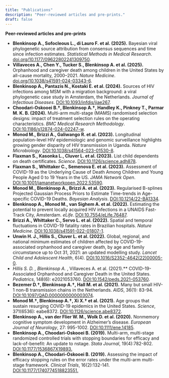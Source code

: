 ```yaml
---
title: "Publications"
description: "Peer-reviewed articles and pre-prints."
draft: false
---
```


**Peer-reviewed articles and pre-prints**

- **Blenkinsop A., Sofocleous L., di Lauro F. et al. (2025).** Bayesian viral phylogenetic source attribution from consensus sequences and time since infection estimates. *Statistical Methods in Medical Research*. [doi.org/10.1177/09622802241309750](https://doi.org/10.1177/09622802241309750
).  
- **Villaveces A., Chen Y., Tucker S., Blenkinsop A. et al. (2025).** Orphanhood and caregiver death among children in the United States by all-cause mortality, 2000–2021. *Nature Medicine*. [doi.org/10.1038/s41591-024-03343-6](https://www.nature.com/articles/s41591-024-03343-6.pdf).  
- **Blenkinsop A., Pantazis N., Kostaki E. et al. (2024).** Sources of HIV infections among MSM with a migration background: a viral phylogenetic case study in Amsterdam, the Netherlands. *Journal of Infectious Diseases*. [DOI:10.1093/infdis/jiae267](https://academic.oup.com/jid/article-abstract/230/4/e881/7709386).  
- **Choodari-Oskooei B.†, Blenkinsop A.†, Handley K., Pinkney T., Parmar M. K. B. (2024).** Multi-arm multi-stage (MAMS) randomised selection designs: impact of treatment selection rules on the operating characteristics. *BMC Medical Research Methodology*. [DOI:10.1186/s12874-024-02247-w](https://link.springer.com/article/10.1186/s12874-024-02247-w).  
- **Monod M., Brizzi A., Galiwango R. et al. (2023).** Longitudinal population-level HIV epidemiologic and genomic surveillance highlights growing gender disparity of HIV transmission in Uganda. *Nature Microbiology*. [DOI:10.1038/s41564-023-01530-8](https://www.nature.com/articles/s41564-023-01530-8).  
- **Flaxman S., Kasonka L., Cluver L. et al. (2023).** List child dependents on death certificates. *Science*. [DOI:10.1126/science.adh878](https://www.science.org/doi/abs/10.1126/science.adh8784).  
- **Flaxman S., Whittaker C., Semenova E. et al. (2023).** Assessment of COVID-19 as the Underlying Cause of Death Among Children and Young People Aged 0 to 19 Years in the US. *JAMA Network Open*. [DOI:10.1001/jamanetworkopen.2022.53590](https://jamanetwork.com/journals/jamanetworkopen/article-abstract/2800816).  
- **Monod M., Blenkinsop A., Brizzi A. et al. (2023).** Regularised B-splines Projected Gaussian Process Priors to Estimate Time-trends in Age-specific COVID-19 Deaths. *Bayesian Analysis*. [DOI:10.1214/22-BA1334](https://projecteuclid.org/journals/bayesian-analysis/volume-18/issue-3/Regularised-B-splines-Projected-Gaussian-Process-Priors-to-Estimate-Time/10.1214/22-BA1334.short).  
- **Blenkinsop A., Monod M., van Sighem A. et al. (2022).** Estimating the potential to prevent locally acquired HIV infections in a UNAIDS Fast-Track City, Amsterdam. *eLife*. [DOI:10.7554/eLife.76487](https://elifesciences.org/articles/76487).  
- **Brizzi A., Whittaker C., Servo L. et al. (2022).** Spatial and temporal fluctuations in COVID-19 fatality rates in Brazilian hospitals. *Nature Medicine*. [DOI:10.1038/s41591-022-01807-1](https://www.nature.com/articles/s41591-022-01807-1).  
- **Unwin H. J., Hillis S., Cluver L. et al. (2022).** Global, regional, and national minimum estimates of children affected by COVID-19-associated orphanhood and caregiver death, by age and family circumstance up to Oct 31, 2021: an updated modelling study. *Lancet Child and Adolescent Health*, 6(4). [DOI:10.1016/S2352-4642(22)00005-0](https://doi.org/10.1016/S2352-4642(22)00005-0).  
- **Hillis S. D.* , Blenkinsop A.* , Villaveces A. et al. (2021).** COVID-19-Associated Orphanhood and Caregiver Death in the United States. *Pediatrics*, 148(6): e2021053760. [DOI:10.1542/peds.2021-053760](https://publications.aap.org/pediatrics/article-abstract/148/6/e2021053760/183446).  
- **Bezemer D.†, Blenkinsop A.†, Hall M. et al. (2021).** Many but small HIV-1 non-B transmission chains in the Netherlands. *AIDS*, 36(1): 83-94. [DOI:10.1097/QAD.0000000000003074](https://journals.lww.com/aidsonline/fulltext/2022/01010/many_but_small_hiv_1_non_b_transmission_chains_in.10.aspx).  
- **Monod M.†, Blenkinsop A.†, Xi X.† et al. (2021).** Age groups that sustain resurging COVID-19 epidemics in the United States. *Science*, 371(6536): eabe8372. [DOI:10.1126/science.abe8372](https://www.science.org/doi/abs/10.1126/science.abe8372).  
- **Blenkinsop A., van der Flier W. M., Wolk D. et al. (2020).** Nonmemory cognitive symptom development in Alzheimer’s disease. *European Journal of Neurology*, 27: 995-1002. [DOI:10.1111/ene.14185](https://onlinelibrary.wiley.com/doi/abs/10.1111/ene.14185).  
- **Blenkinsop A., Choodari-Oskooei B. (2019).** Multi-arm, multi-stage randomized controlled trials with stopping boundaries for efficacy and lack-of-benefit: An update to nstage. *Stata Journal*, 19(4):782-802. [DOI:10.1177/1536867X19893.](https://journals.sagepub.com/doi/abs/10.1177/1536867X19893616)  
- **Blenkinsop A., Choodari-Oskooei B. (2019).** Assessing the impact of efficacy stopping rules on the error rates under the multi-arm multi-stage framework. *Clinical Trials*, 16(2):132-141. [DOI:10.1177/1740774518823551.](https://journals.sagepub.com/doi/abs/10.1177/1740774518823551)  
